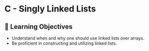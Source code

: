 # C - Singly Linked Lists

## 🎯 Learning Objectives

- Understand when and why one should use linked lists over arrays.
- Be proficient in constructing and utilizing linked lists.
